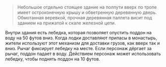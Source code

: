 > Небольшое отдельно стоящее здание на полпути вверх по тропе имеет остроконечную крышу и обветренную деревянную дверь. Обмотанная веревкой, прочная деревянная паллета висит под зданием на прижатой к скале железной цепи.

Внутри здания есть лебедка, которая позволяет опустить поддон на воду на 50 футов вниз. Когда лодки доставляют припасы в монастырь, жители используют этот механизм для доставки грузов, как вверх так и вниз. Рычаг фиксирует лебедку на месте. Если персонаж дёргает за рычаг, поддон падает в воду. Действием персонаж может использовать лебедку, чтобы поднять поддон на 10 футов.